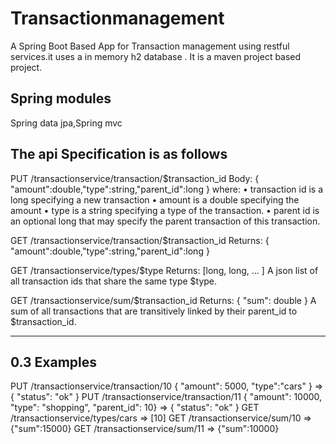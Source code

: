 # Transactionmanagement
A Spring Boot Based App for Transaction management using restful services.it uses a in memory h2 database .
It is a maven project based project.

Spring modules
--------------
Spring data jpa,Spring mvc



The api Specification is as follows
-----------------------------------------------
PUT /transactionservice/transaction/$transaction_id
Body:
{ "amount":double,"type":string,"parent_id":long }
where:
• transaction id is a long specifying a new transaction
• amount is a double specifying the amount
• type is a string specifying a type of the transaction.
• parent id is an optional long that may specify the parent transaction of
this transaction.	

GET /transactionservice/transaction/$transaction_id
Returns: { "amount":double,"type":string,"parent_id":long }

GET /transactionservice/types/$type
Returns: [long, long, ... ]
A json list of all transaction ids that share the same type $type.

GET /transactionservice/sum/$transaction_id
Returns: { "sum": double }
A sum of all transactions that are transitively linked by their parent_id to
$transaction_id.

----------------------------------------------------------
0.3 Examples
----------------------------------------------------------
PUT /transactionservice/transaction/10 { "amount": 5000, "type":"cars" }
=> { "status": "ok" }
PUT /transactionservice/transaction/11
{ "amount": 10000, "type": "shopping", "parent_id": 10}
=> { "status": "ok" }
GET /transactionservice/types/cars => [10]
GET /transactionservice/sum/10 => {"sum":15000}
GET /transactionservice/sum/11 => {"sum":10000}

